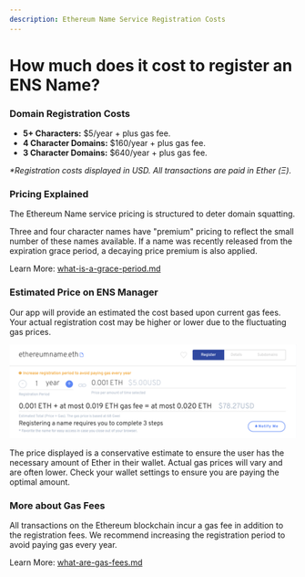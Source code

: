 ```yaml
---
description: Ethereum Name Service Registration Costs
---
```


# How much does it cost to register an ENS Name?

### Domain Registration Costs

* **5+ Characters:** $5/year + plus gas fee.
* **4 Character Domains:** $160/year + plus gas fee.
* **3 Character Domains:** $640/year + plus gas fee.

_\*Registration costs displayed in USD. All transactions are paid in Ether (Ξ)._

### Pricing Explained

The Ethereum Name service pricing is structured to deter domain squatting.

Three and four character names have "premium" pricing to reflect the small number of these names available. If a name was recently released from the expiration grace period, a decaying price premium is also applied.

Learn More: [what-is-a-grace-period.md](what-is-a-grace-period.md "mention")

### Estimated Price on ENS Manager

Our app will provide an estimated the cost based upon current gas fees. Your actual registration cost may be higher or lower due to the fluctuating gas prices.

![Total = (Yearly Registration Cost \* Years) + Gas.](../../../.gitbook/assets/learn-registration-estimatedprice.png)

The price displayed is a conservative estimate to ensure the user has the necessary amount of Ether in their wallet. Actual gas prices will vary and are often lower. Check your wallet settings to ensure you are paying the optimal amount.

### More about Gas Fees

All transactions on the Ethereum blockchain incur a gas fee in addition to the registration fees. We recommend increasing the registration period to avoid paying gas every year.

&#x20;Learn More: [what-are-gas-fees.md](../../wallets/what-are-gas-fees.md "mention")
